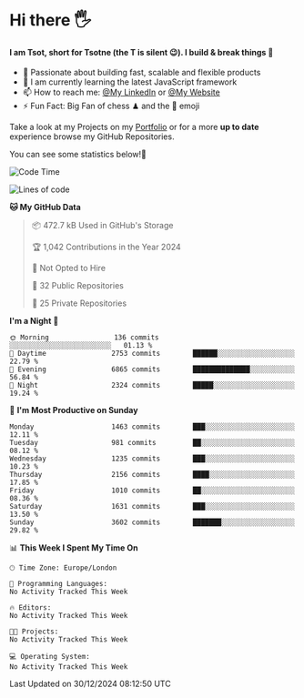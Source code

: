# Hi there :raised_hand_with_fingers_splayed:
#### I am Tsot, short for Tsotne (the T is silent :wink:). I build & break things :space_invader:
- :telescope: Passionate about building fast, scalable and flexible products
- :seedling: I am currently learning the latest JavaScript framework 
- :mailbox: How to reach me: [@My LinkedIn](https://www.linkedin.com/in/tsotne-gvadzabia/) or [@My Website](https://tsotne.co.uk/contact)
- :zap: Fun Fact: Big Fan of chess ♟ and the 👾 emoji

Take a look at my Projects on my [Portfolio](https://tsotne.co.uk/) or for a more **up to date** experience browse my GitHub Repositories.

You can see some statistics below!:space_invader:
<!--START_SECTION:waka-->
![Code Time](http://img.shields.io/badge/Code%20Time-761%20hrs%202%20mins-blue)

![Lines of code](https://img.shields.io/badge/From%20Hello%20World%20I%27ve%20Written-8.0%20million%20lines%20of%20code-blue)

**🐱 My GitHub Data** 

> 📦 472.7 kB Used in GitHub's Storage 
 > 
> 🏆 1,042 Contributions in the Year 2024
 > 
> 🚫 Not Opted to Hire
 > 
> 📜 32 Public Repositories 
 > 
> 🔑 25 Private Repositories 
 > 
**I'm a Night 🦉** 

```text
🌞 Morning                136 commits         ░░░░░░░░░░░░░░░░░░░░░░░░░   01.13 % 
🌆 Daytime                2753 commits        ██████░░░░░░░░░░░░░░░░░░░   22.79 % 
🌃 Evening                6865 commits        ██████████████░░░░░░░░░░░   56.84 % 
🌙 Night                  2324 commits        █████░░░░░░░░░░░░░░░░░░░░   19.24 % 
```
📅 **I'm Most Productive on Sunday** 

```text
Monday                   1463 commits        ███░░░░░░░░░░░░░░░░░░░░░░   12.11 % 
Tuesday                  981 commits         ██░░░░░░░░░░░░░░░░░░░░░░░   08.12 % 
Wednesday                1235 commits        ███░░░░░░░░░░░░░░░░░░░░░░   10.23 % 
Thursday                 2156 commits        ████░░░░░░░░░░░░░░░░░░░░░   17.85 % 
Friday                   1010 commits        ██░░░░░░░░░░░░░░░░░░░░░░░   08.36 % 
Saturday                 1631 commits        ███░░░░░░░░░░░░░░░░░░░░░░   13.50 % 
Sunday                   3602 commits        ███████░░░░░░░░░░░░░░░░░░   29.82 % 
```


📊 **This Week I Spent My Time On** 

```text
🕑︎ Time Zone: Europe/London

💬 Programming Languages: 
No Activity Tracked This Week

🔥 Editors: 
No Activity Tracked This Week

🐱‍💻 Projects: 
No Activity Tracked This Week

💻 Operating System: 
No Activity Tracked This Week
```


 Last Updated on 30/12/2024 08:12:50 UTC
<!--END_SECTION:waka-->

